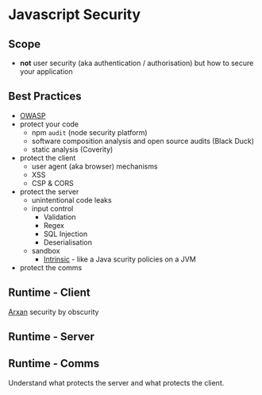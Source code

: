 # Javascript Security

## Scope
* __not__ user security (aka authentication / authorisation) but how to secure your application

## Best Practices
* [OWASP](https://www.owasp.org)
* protect your code
  - npm ```audit``` (node security platform)
  - software composition analysis and open source audits (Black Duck)
  - static analysis (Coverity)
* protect the client
  - user agent (aka browser) mechanisms
  - XSS
  - CSP & CORS
* protect the server
  - unintentional code leaks
  - input control
    - Validation
    - Regex
    - SQL Injection
    - Deserialisation
  - sandbox
    - [Intrinsic](https://intrinsic.com/) - like a Java scurity policies on a JVM
* protect the comms



## Runtime - Client

[Arxan](https://www.arxan.com/)
security by obscurity

## Runtime - Server

## Runtime - Comms
Understand what protects the server and what protects the client.
